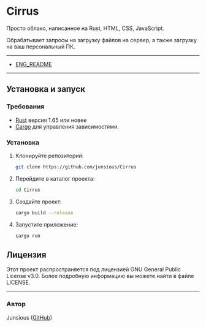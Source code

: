 # Cirrus
Просто облако, написанное на Rust, HTML, CSS, JavaScript.

Обрабатывает запросы на загрузку файлов на сервер, а также загрузку на ваш персональный ПК.

---
- [ENG_README](https://github.com/Junsious/Cirrus/blob/v1.1/README_ru.md)
---

## Установка и запуск

### Требования

- [Rust](https://www.rust-lang.org/tools/install) версия 1.65 или новее
- [Cargo](https://doc.rust-lang.org/cargo/getting-started/installation.html) для управления зависимостями.


### Установка

1. Клонируйте репозиторий:

    ```bash
    git clone https://github.com/junsious/Cirrus
    ```

2. Перейдите в каталог проекта:

    ```bash
    cd Cirrus
    ```

3. Создайте проект:

    ```bash
    cargo build --release
    ```

4. Запустите приложение:

    ```bash
    cargo run
    ```

## Лицензия

Этот проект распространяется под лицензией GNU General Public License v3.0. Более подробную информацию вы можете найти в файле LICENSE.

---

### Автор

Junsious ([GitHub](https://github.com/junsious))
